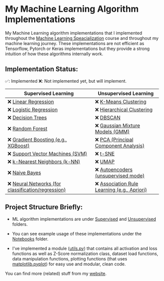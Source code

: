 
# My Machine Learning Algorithm Implementations

My Machine Learning algorithm implementations that I implemented throughout the [Machine Learning Speacialization](https://www.coursera.org/specializations/machine-learning-introduction) course and throughout my machine learning journey. These implementations are not efficient as Tensorflow, Pytorch or Keras implementations but they provide a strong intuition of how these algorithms internally work.

## Implementation Status:
✅: Implemented
❌: Not implemented yet, but will implement.

| Supervised Learning                  | Unsupervised Learning             |
|-------------------------------------|-----------------------------------|
| ❌ [Linear Regression](#) | ❌ [K-Means Clustering](#) |
| ❌ [Logistic Regression](#) | ❌ [Hierarchical Clustering](#) |
| ❌ [Decision Trees](#) | ❌ [DBSCAN](#) |
| ❌ [Random Forest](#) | ❌ [Gaussian Mixture Models (GMM)](#) |
| ❌ [Gradient Boosting (e.g., XGBoost)](#) | ❌ [PCA (Principal Component Analysis)](#)|
| ❌ [Support Vector Machines (SVM)](#) | ❌ [t-SNE](#) |
| ❌ [k-Nearest Neighbors (k-NN)](#) | ❌ [UMAP](#) |
| ❌ [Naive Bayes](#) | ❌ [Autoencoders (unsupervised mode)](#) |
| ❌ [Neural Networks (for classification/regression)](#) | ❌ [Association Rule Learning (e.g., Apriori)](#) |  

## Project Structure Briefly:

- ML algorithm implementations are under [Supervised](https://github.com/yasarkaancan/my_ml_implementations/tree/main/supervised) and [Unsupervised](https://github.com/yasarkaancan/my_ml_implementations/tree/main/unsupervised) folders.

- You can see example usage of these implementations under the [Notebooks](https://github.com/yasarkaancan/my_ml_implementations/tree/main/notebooks) folder.

- I've implemented a module ([utils.py](https://github.com/yasarkaancan/my_ml_implementations/tree/main/notebooks/utils.py)) that contains all activation and loss functions as well as Z-Score normalization class, dataset load functions, data manipulation functions, plotting functions (that uses [matplotlib.pyplot](https://matplotlib.org/3.5.3/api/_as_gen/matplotlib.pyplot.html)) for easy use and modular, clean code.
 
 You can find more (related) stuff from my [website](https://www.yasarkaancan.com).
